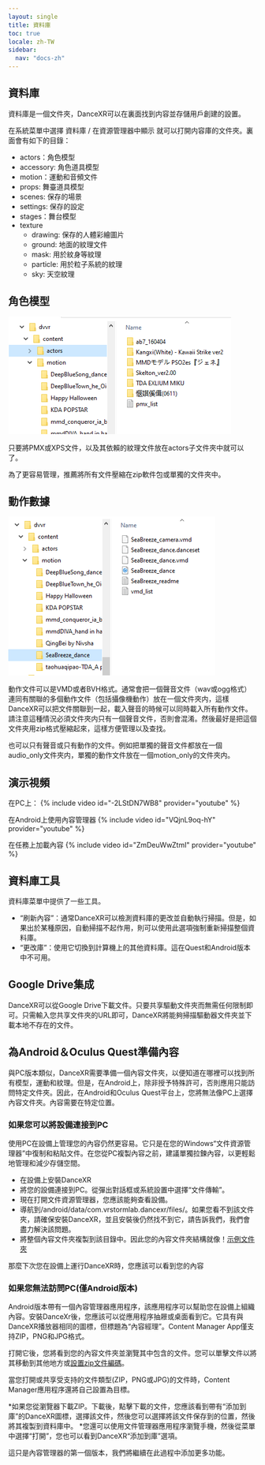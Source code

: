 ```yaml
---
layout: single
title: 資料庫
toc: true
locale: zh-TW
sidebar:
  nav: "docs-zh"
---
```


## 資料庫

資料庫是一個文件夾，DanceXR可以在裏面找到内容並存儲用戶創建的設置。

在系統菜單中選擇 資料庫 / 在資源管理器中顯示 就可以打開内容庫的文件夾。裏面會有如下的目錄：
* actors：角色模型
* accessory: 角色道具模型
* motion：運動和音頻文件
* props: 舞臺道具模型
* scenes: 保存的場景
* settings: 保存的設定
* stages：舞台模型
* texture
    * drawing: 保存的人體彩繪圖片
    * ground: 地面的紋理文件
    * mask: 用於紋身等紋理
    * particle: 用於粒子系統的紋理
    * sky: 天空紋理


## 角色模型

![Actors文件夾的示例](/images/content_actors.PNG)

只要將PMX或XPS文件，以及其依賴的紋理文件放在actors子文件夾中就可以了。

為了更容易管理，推薦將所有文件壓縮在zip軟件包或單獨的文件夾中。


## 動作數據

![動作文件夾的示例](/images/content_motion.PNG)

動作文件可以是VMD或者BVH格式。通常會把一個聲音文件（wav或ogg格式）連同有關聯的多個動作文件（包括攝像機動作）放在一個文件夾内，這樣DanceXR可以把文件關聯到一起，載入聲音的時候可以同時載入所有動作文件。請注意這種情況必須文件夾内只有一個聲音文件，否則會混淆。然後最好是把這個文件夾用zip格式壓縮起來，這樣方便管理以及查找。

也可以只有聲音或只有動作的文件。例如把單獨的聲音文件都放在一個audio_only文件夾内，單獨的動作文件放在一個motion_only的文件夾内。


## 演示視頻

在PC上：
{% include video id="-2LStDN7WB8" provider="youtube" %}


在Android上使用內容管理器
{% include video id="VQjnL9oq-hY" provider="youtube" %}


在任務上加載內容
{% include video id="ZmDeuWwZtmI" provider="youtube" %}


## 資料庫工具
資料庫菜單中提供了一些工具。

* “刷新內容”：通常DanceXR可以檢測資料庫的更改並自動執行掃描。但是，如果出於某種原因，自動掃描不起作用，則可以使用此選項強制重新掃描整個資料庫。
* “更改庫”：使用它切換到計算機上的其他資料庫。這在Quest和Android版本中不可用。


## Google Drive集成
DanceXR可以從Google Drive下載文件。只要共享驅動文件夾而無需任何限制即可。只需輸入您共享文件夾的URL即可，DanceXR將能夠掃描驅動器文件夾並下載本地不存在的文件。


## 為Android＆Oculus Quest準備內容

與PC版本類似，DanceXR需要準備一個內容文件夾，以便知道在哪裡可以找到所有模型，運動和紋理。但是，在Android上，除非授予特殊許可，否則應用只能訪問特定文件夾。因此，在Android和Oculus Quest平台上，您將無法像PC上選擇內容文件夾。內容需要在特定位置。

### 如果您可以將設備連接到PC

使用PC在設備上管理您的內容仍然更容易。它只是在您的Windows“文件資源管理器”中復制和粘貼文件。在您從PC複製內容之前，建議單獨拉鍊內容，以更輕鬆地管理和減少存儲空間。

* 在設備上安裝DanceXR
* 將您的設備連接到PC。從彈出對話框或系統設置中選擇“文件傳輸”。
* 現在打開文件資源管理器，您應該能夠查看設備。
* 導航到/android/data/com.vrstormlab.dancexr/files/。如果您看不到該文件夾，請確保安裝DanceXR，並且安裝後仍然找不到它，請告訴我們，我們會盡力解決該問題。
* 將整個內容文件夾複製到該目錄中。因此您的內容文件夾結構就像！[示例文件夾](/images/content_folder_android.png)

那麼下次您在設備上運行DanceXR時，您應該可以看到您的內容

### 如果您無法訪問PC(僅Android版本)

Android版本帶有一個內容管理器應用程序，該應用程序可以幫助您在設備上組織內容。安裝DanceXr後，您應該可以從應用程序抽屜或桌面看到它。它具有與DanceXR播放器相同的圖標，但標題為“內容經理”。Content Manager App僅支持ZIP，PNG和JPG格式。

打開它後，您將看到您的內容文件夾並瀏覽其中包含的文件。您可以單擊文件以將其移動到其他地方或[設置zip文件編碼](zip_format.md)。

當您打開或共享受支持的文件類型(ZIP，PNG或JPG)的文件時，Content Manager應用程序還將自己設置為目標。

*如果您從瀏覽器下載ZIP。下載後，點擊下載的文件，您應該看到帶有“添加到庫”的DanceXR圖標，選擇該文件，然後您可以選擇將該文件保存到的位置，然後將其複製到資料庫中。
*您還可以使用文件管理器應用程序瀏覽手機，然後從菜單中選擇“打開”，您也可以看到DanceXR“添加到庫”選項。

這只是內容管理器的第一個版本，我們將繼續在此過程中添加更多功能。

